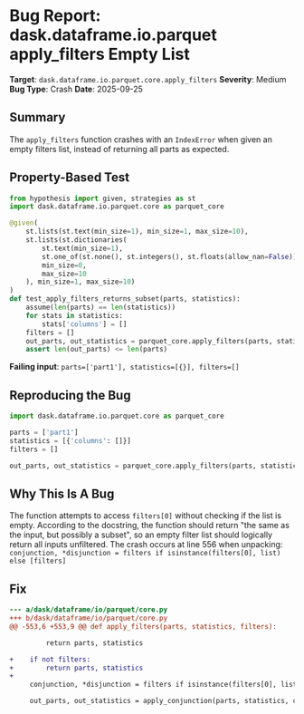 # Bug Report: dask.dataframe.io.parquet apply_filters Empty List

**Target**: `dask.dataframe.io.parquet.core.apply_filters`
**Severity**: Medium
**Bug Type**: Crash
**Date**: 2025-09-25

## Summary

The `apply_filters` function crashes with an `IndexError` when given an empty filters list, instead of returning all parts as expected.

## Property-Based Test

```python
from hypothesis import given, strategies as st
import dask.dataframe.io.parquet.core as parquet_core

@given(
    st.lists(st.text(min_size=1), min_size=1, max_size=10),
    st.lists(st.dictionaries(
        st.text(min_size=1),
        st.one_of(st.none(), st.integers(), st.floats(allow_nan=False)),
        min_size=0,
        max_size=10
    ), min_size=1, max_size=10)
)
def test_apply_filters_returns_subset(parts, statistics):
    assume(len(parts) == len(statistics))
    for stats in statistics:
        stats['columns'] = []
    filters = []
    out_parts, out_statistics = parquet_core.apply_filters(parts, statistics, filters)
    assert len(out_parts) <= len(parts)
```

**Failing input**: `parts=['part1'], statistics=[{}], filters=[]`

## Reproducing the Bug

```python
import dask.dataframe.io.parquet.core as parquet_core

parts = ['part1']
statistics = [{'columns': []}]
filters = []

out_parts, out_statistics = parquet_core.apply_filters(parts, statistics, filters)
```

## Why This Is A Bug

The function attempts to access `filters[0]` without checking if the list is empty. According to the docstring, the function should return "the same as the input, but possibly a subset", so an empty filter list should logically return all inputs unfiltered. The crash occurs at line 556 when unpacking: `conjunction, *disjunction = filters if isinstance(filters[0], list) else [filters]`

## Fix

```diff
--- a/dask/dataframe/io/parquet/core.py
+++ b/dask/dataframe/io/parquet/core.py
@@ -553,6 +553,9 @@ def apply_filters(parts, statistics, filters):

         return parts, statistics

+    if not filters:
+        return parts, statistics
+
     conjunction, *disjunction = filters if isinstance(filters[0], list) else [filters]

     out_parts, out_statistics = apply_conjunction(parts, statistics, conjunction)